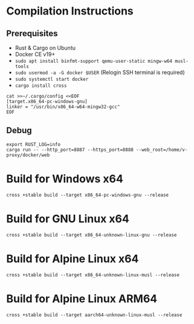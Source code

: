 # Compilation Instructions


## Prerequisites

* Rust & Cargo on Ubuntu
* Docker CE v19+
* `sudo apt install binfmt-support qemu-user-static mingw-w64 musl-tools`
* `sudo usermod -a -G docker $USER` (Relogin SSH terminal is required)
* `sudo systemctl start docker`
* `cargo install cross`

```
cat >>~/.cargo/config <<EOF
[target.x86_64-pc-windows-gnu]
linker = "/usr/bin/x86_64-w64-mingw32-gcc"
EOF
```



## Debug 

```
export RUST_LOG=info
cargo run -- --http_port=8887 --https_port=8888 --web_root=/home/v-proxy/docker/web
```


# Build for Windows x64

```
cross +stable build --target x86_64-pc-windows-gnu --release
```

# Build for GNU Linux x64
```
cross +stable build --target x86_64-unknown-linux-gnu --release
```

# Build for Alpine Linux x64
```
cross +stable build --target x86_64-unknown-linux-musl --release
```

# Build for Alpine Linux ARM64
```
cross +stable build --target aarch64-unknown-linux-musl --release
```